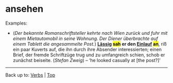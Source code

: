 # ansehen


Examples:

- (*Der bekannte Romanschriftsteller kehrte nach Wien zurück und fuhr mit einem Mietautomobil in seine Wohnung. Der Diener überbrachte auf einem Tablett die angesammelte Post.*) **[Lässig]() <mark>sah</mark> er den [Einlauf]() <mark>an</mark>**, riß ein paar Kuverts auf, die ihn durch ihre Absender interessierten; einen Brief, der fremde Schriftzüge trug und zu umfangreich schien, schob er zunächst beiseite. (*Stefan Zweig*) – ‘he looked casually at \[the post?\]’

----

Back up to: [Verbs](../../index.md) | [Top](../../../index.md)

